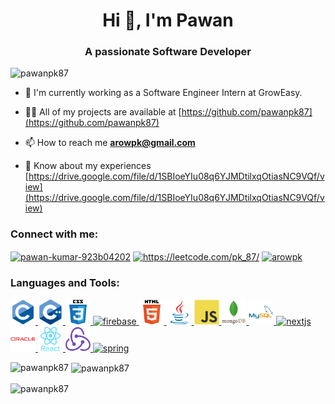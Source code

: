 <h1 align="center">Hi 👋, I'm Pawan</h1>
<h3 align="center">A passionate Software Developer</h3>

<p align="left"> <img src="https://komarev.com/ghpvc/?username=pawanpk87&label=Profile%20views&color=0e75b6&style=flat" alt="pawanpk87" /> </p>

</a> </p>

- 🔭 I'm currently working as a Software Engineer Intern at GrowEasy.

- 👨‍💻 All of my projects are available at [https://github.com/pawanpk87](https://github.com/pawanpk87)

- 📫 How to reach me **arowpk@gmail.com**

- 📄 Know about my experiences [https://drive.google.com/file/d/1SBIoeYIu08q6YJMDtilxqOtiasNC9VQf/view](https://drive.google.com/file/d/1SBIoeYIu08q6YJMDtilxqOtiasNC9VQf/view)

<h3 align="left">Connect with me:</h3>
<p align="left">
<a href="https://linkedin.com/in/pawan-kumar-923b04202" target="blank"><img align="center" src="https://raw.githubusercontent.com/rahuldkjain/github-profile-readme-generator/master/src/images/icons/Social/linked-in-alt.svg" alt="pawan-kumar-923b04202" height="30" width="40" /></a>
<a href="https://leetcode.com/pk_87/" target="blank"><img align="center" src="https://raw.githubusercontent.com/rahuldkjain/github-profile-readme-generator/master/src/images/icons/Social/leet-code.svg" alt="https://leetcode.com/pk_87/" height="30" width="40" /></a>
<a href="https://auth.geeksforgeeks.org/user/arowpk" target="blank"><img align="center" src="https://raw.githubusercontent.com/rahuldkjain/github-profile-readme-generator/master/src/images/icons/Social/geeks-for-geeks.svg" alt="arowpk" height="30" width="40" /></a>
</p>

<h3 align="left">Languages and Tools:</h3>
<p align="left"> <a href="https://www.cprogramming.com/" target="_blank" rel="noreferrer"> <img src="https://raw.githubusercontent.com/devicons/devicon/master/icons/c/c-original.svg" alt="c" width="40" height="40"/> </a> <a href="https://www.w3schools.com/cpp/" target="_blank" rel="noreferrer"> <img src="https://raw.githubusercontent.com/devicons/devicon/master/icons/cplusplus/cplusplus-original.svg" alt="cplusplus" width="40" height="40"/> </a> <a href="https://www.w3schools.com/css/" target="_blank" rel="noreferrer"> <img src="https://raw.githubusercontent.com/devicons/devicon/master/icons/css3/css3-original-wordmark.svg" alt="css3" width="40" height="40"/> </a> <a href="https://firebase.google.com/" target="_blank" rel="noreferrer"> <img src="https://www.vectorlogo.zone/logos/firebase/firebase-icon.svg" alt="firebase" width="40" height="40"/> </a> <a href="https://www.w3.org/html/" target="_blank" rel="noreferrer"> <img src="https://raw.githubusercontent.com/devicons/devicon/master/icons/html5/html5-original-wordmark.svg" alt="html5" width="40" height="40"/> </a> <a href="https://www.java.com" target="_blank" rel="noreferrer"> <img src="https://raw.githubusercontent.com/devicons/devicon/master/icons/java/java-original.svg" alt="java" width="40" height="40"/> </a> <a href="https://developer.mozilla.org/en-US/docs/Web/JavaScript" target="_blank" rel="noreferrer"> <img src="https://raw.githubusercontent.com/devicons/devicon/master/icons/javascript/javascript-original.svg" alt="javascript" width="40" height="40"/> </a> <a href="https://www.mongodb.com/" target="_blank" rel="noreferrer"> <img src="https://raw.githubusercontent.com/devicons/devicon/master/icons/mongodb/mongodb-original-wordmark.svg" alt="mongodb" width="40" height="40"/> </a> <a href="https://www.mysql.com/" target="_blank" rel="noreferrer"> <img src="https://raw.githubusercontent.com/devicons/devicon/master/icons/mysql/mysql-original-wordmark.svg" alt="mysql" width="40" height="40"/> </a> <a href="https://nextjs.org/" target="_blank" rel="noreferrer"> <img src="https://cdn.worldvectorlogo.com/logos/nextjs-2.svg" alt="nextjs" width="40" height="40"/> </a> <a href="https://www.oracle.com/" target="_blank" rel="noreferrer"> <img src="https://raw.githubusercontent.com/devicons/devicon/master/icons/oracle/oracle-original.svg" alt="oracle" width="40" height="40"/> </a> <a href="https://reactjs.org/" target="_blank" rel="noreferrer"> <img src="https://raw.githubusercontent.com/devicons/devicon/master/icons/react/react-original-wordmark.svg" alt="react" width="40" height="40"/> </a> <a href="https://redux.js.org" target="_blank" rel="noreferrer"> <img src="https://raw.githubusercontent.com/devicons/devicon/master/icons/redux/redux-original.svg" alt="redux" width="40" height="40"/> </a> <a href="https://spring.io/" target="_blank" rel="noreferrer"> <img src="https://www.vectorlogo.zone/logos/springio/springio-icon.svg" alt="spring" width="40" height="40"/> </a> </p>

<p><img align="left" src="https://github-readme-stats.vercel.app/api/top-langs?username=pawanpk87&show_icons=true&locale=en&layout=compact" alt="pawanpk87" /></p>

<p>&nbsp;<img align="center" src="https://github-readme-stats.vercel.app/api?username=pawanpk87&show_icons=true&locale=en" alt="pawanpk87" /></p>

<p><img align="center" src="https://github-readme-streak-stats.herokuapp.com/?user=pawanpk87&" alt="pawanpk87" /></p>
